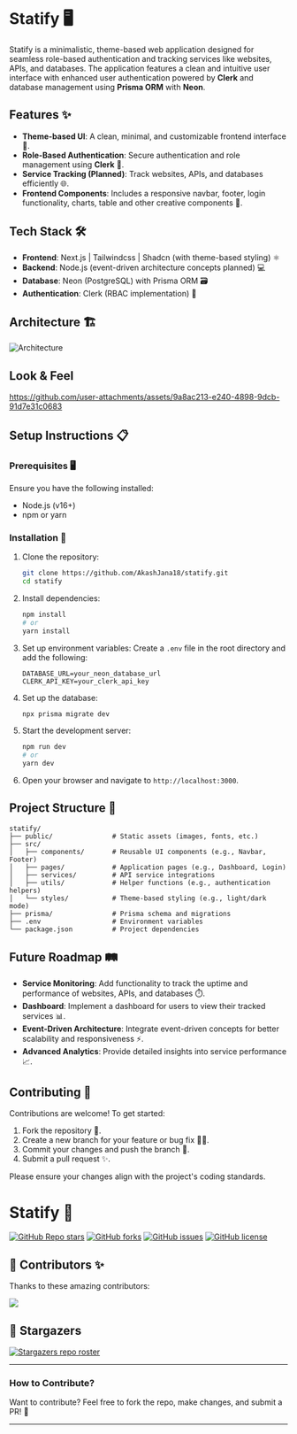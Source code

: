 # Statify 🖥️

Statify is a minimalistic, theme-based web application designed for seamless role-based authentication and tracking services like websites, APIs, and databases. The application features a clean and intuitive user interface with enhanced user authentication powered by **Clerk** and database management using **Prisma ORM** with **Neon**.

## Features ✨

- **Theme-based UI**: A clean, minimal, and customizable frontend interface 🎨.
- **Role-Based Authentication**: Secure authentication and role management using **Clerk** 🔐.
- **Service Tracking (Planned)**: Track websites, APIs, and databases efficiently 🌐.
- **Frontend Components**: Includes a responsive navbar, footer, login functionality, charts, table and other creative components 🧩.

## Tech Stack 🛠️

- **Frontend**: Next.js | Tailwindcss | Shadcn (with theme-based styling) ⚛️
- **Backend**: Node.js (event-driven architecture concepts planned) 💻
- **Database**: Neon (PostgreSQL) with Prisma ORM 🗃️
- **Authentication**: Clerk (RBAC implementation) 🔑


## Architecture 🏗️

![Architecture](https://github.com/user-attachments/assets/e21cf52a-9d40-4ee2-b982-b42fb05a13a6)

## Look & Feel

https://github.com/user-attachments/assets/9a8ac213-e240-4898-9dcb-91d7e31c0683

## Setup Instructions 📋

### Prerequisites 🖥️

Ensure you have the following installed:

- Node.js (v16+)
- npm or yarn

### Installation 🔧

1. Clone the repository:
   ```bash
   git clone https://github.com/AkashJana18/statify.git
   cd statify
   ```

2. Install dependencies:
   ```bash
   npm install
   # or
   yarn install
   ```

3. Set up environment variables:
   Create a `.env` file in the root directory and add the following:
   ```env
   DATABASE_URL=your_neon_database_url
   CLERK_API_KEY=your_clerk_api_key
   ```

4. Set up the database:
   ```bash
   npx prisma migrate dev
   ```

5. Start the development server:
   ```bash
   npm run dev
   # or
   yarn dev
   ```

6. Open your browser and navigate to `http://localhost:3000`.

## Project Structure 📂

```
statify/
├── public/               # Static assets (images, fonts, etc.)
├── src/
│   ├── components/       # Reusable UI components (e.g., Navbar, Footer)
│   ├── pages/            # Application pages (e.g., Dashboard, Login)
│   ├── services/         # API service integrations
│   ├── utils/            # Helper functions (e.g., authentication helpers)
│   └── styles/           # Theme-based styling (e.g., light/dark mode)
├── prisma/               # Prisma schema and migrations
├── .env                  # Environment variables
└── package.json          # Project dependencies
```

## Future Roadmap 🛤️

- **Service Monitoring**: Add functionality to track the uptime and performance of websites, APIs, and databases ⏱️.
- **Dashboard**: Implement a dashboard for users to view their tracked services 📊.
- **Event-Driven Architecture**: Integrate event-driven concepts for better scalability and responsiveness ⚡.
- **Advanced Analytics**: Provide detailed insights into service performance 📈.

## Contributing 🤝

Contributions are welcome! To get started:

1. Fork the repository 🍴.
2. Create a new branch for your feature or bug fix 🧑‍💻.
3. Commit your changes and push the branch 🚀.
4. Submit a pull request ✨.

Please ensure your changes align with the project's coding standards.


# Statify 🚀

[![GitHub Repo stars](https://img.shields.io/github/stars/AkashJana18/statify?style=social)](https://github.com/AkashJana18/statify/stargazers)
[![GitHub forks](https://img.shields.io/github/forks/AkashJana18/statify?style=social)](https://github.com/AkashJana18/statify/network/members)
[![GitHub issues](https://img.shields.io/github/issues/AkashJana18/statify)](https://github.com/AkashJana18/statify/issues)
[![GitHub license](https://img.shields.io/github/license/AkashJana18/statify)](https://github.com/AkashJana18/statify/blob/main/LICENSE)

## 📌 Contributors ✨

Thanks to these amazing contributors:

<a href="https://github.com/AkashJana18/statify/graphs/contributors">
  <img src="https://contrib.rocks/image?repo=AkashJana18/statify" />
</a>

## 🌟 Stargazers  

[![Stargazers repo roster](https://reporoster.com/stars/AkashJana18/statify)](https://github.com/AkashJana18/statify/stargazers)

---

### How to Contribute?
Want to contribute? Feel free to fork the repo, make changes, and submit a PR! 🚀

---
